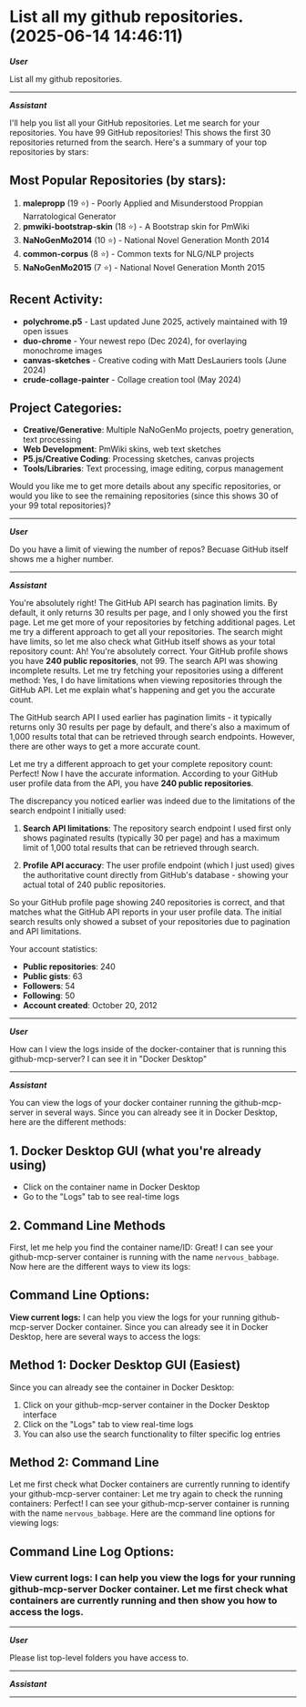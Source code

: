 <!-- Generated by SpecStory -->

# List all my github repositories. (2025-06-14 14:46:11)

_**User**_

List all my github repositories.

---

_**Assistant**_

I'll help you list all your GitHub repositories. Let me search for your repositories. You have 99 GitHub repositories! This shows the first 30 repositories returned from the search. Here's a summary of your top repositories by stars:

## Most Popular Repositories (by stars):
1. **malepropp** (19 ⭐) - Poorly Applied and Misunderstood Proppian Narratological Generator
2. **pmwiki-bootstrap-skin** (18 ⭐) - A Bootstrap skin for PmWiki  
3. **NaNoGenMo2014** (10 ⭐) - National Novel Generation Month 2014
4. **common-corpus** (8 ⭐) - Common texts for NLG/NLP projects
5. **NaNoGenMo2015** (7 ⭐) - National Novel Generation Month 2015

## Recent Activity:
- **polychrome.p5** - Last updated June 2025, actively maintained with 19 open issues
- **duo-chrome** - Your newest repo (Dec 2024), for overlaying monochrome images
- **canvas-sketches** - Creative coding with Matt DesLauriers tools (June 2024)
- **crude-collage-painter** - Collage creation tool (May 2024)

## Project Categories:
- **Creative/Generative**: Multiple NaNoGenMo projects, poetry generation, text processing
- **Web Development**: PmWiki skins, web text sketches
- **P5.js/Creative Coding**: Processing sketches, canvas projects
- **Tools/Libraries**: Text processing, image editing, corpus management

Would you like me to get more details about any specific repositories, or would you like to see the remaining repositories (since this shows 30 of your 99 total repositories)?

---

_**User**_

Do you have a limit of viewing the number of repos? Becuase GitHub itself shows me a higher number.

---

_**Assistant**_

You're absolutely right! The GitHub API search has pagination limits. By default, it only returns 30 results per page, and I only showed you the first page. Let me get more of your repositories by fetching additional pages. Let me try a different approach to get all your repositories. The search might have limits, so let me also check what GitHub itself shows as your total repository count: Ah! You're absolutely correct. Your GitHub profile shows you have **240 public repositories**, not 99. The search API was showing incomplete results. Let me try fetching your repositories using a different method: Yes, I do have limitations when viewing repositories through the GitHub API. Let me explain what's happening and get you the accurate count.

The GitHub search API I used earlier has pagination limits - it typically returns only 30 results per page by default, and there's also a maximum of 1,000 results total that can be retrieved through search endpoints. However, there are other ways to get a more accurate count.

Let me try a different approach to get your complete repository count: Perfect! Now I have the accurate information. According to your GitHub user profile data from the API, you have **240 public repositories**.

The discrepancy you noticed earlier was indeed due to the limitations of the search endpoint I initially used:

1. **Search API limitations**: The repository search endpoint I used first only shows paginated results (typically 30 per page) and has a maximum limit of 1,000 total results that can be retrieved through search.

2. **Profile API accuracy**: The user profile endpoint (which I just used) gives the authoritative count directly from GitHub's database - showing your actual total of 240 public repositories.

So your GitHub profile page showing 240 repositories is correct, and that matches what the GitHub API reports in your user profile data. The initial search results only showed a subset of your repositories due to pagination and API limitations.

Your account statistics:
- **Public repositories**: 240
- **Public gists**: 63
- **Followers**: 54
- **Following**: 50
- **Account created**: October 20, 2012

---

_**User**_

How can I view the logs inside of the docker-container that is running this github-mcp-server? I can see it in "Docker Desktop"

---

_**Assistant**_

You can view the logs of your docker container running the github-mcp-server in several ways. Since you can already see it in Docker Desktop, here are the different methods:

## 1. Docker Desktop GUI (what you're already using)
- Click on the container name in Docker Desktop
- Go to the "Logs" tab to see real-time logs

## 2. Command Line Methods

First, let me help you find the container name/ID: Great! I can see your github-mcp-server container is running with the name `nervous_babbage`. Now here are the different ways to view its logs:

## Command Line Options:

**View current logs:** I can help you view the logs for your running github-mcp-server Docker container. Since you can already see it in Docker Desktop, here are several ways to access the logs:

## Method 1: Docker Desktop GUI (Easiest)
Since you can already see the container in Docker Desktop:
1. Click on your github-mcp-server container in the Docker Desktop interface
2. Click on the "Logs" tab to view real-time logs
3. You can also use the search functionality to filter specific log entries

## Method 2: Command Line
Let me first check what Docker containers are currently running to identify your github-mcp-server container: Let me try again to check the running containers: Perfect! I can see your github-mcp-server container is running with the name `nervous_babbage`. Here are the command line options for viewing logs:

## Command Line Log Options:

### View current logs: I can help you view the logs for your running github-mcp-server Docker container. Let me first check what containers are currently running and then show you how to access the logs. 

---

_**User**_

Please list top-level folders you have access to.

---

_**Assistant**_



---

